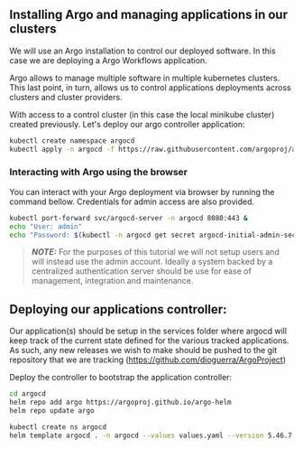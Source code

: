 ## Installing Argo and managing applications in our clusters

We will use an Argo installation to control our deployed software.
In this case we are deploying a Argo Workflows application.

Argo allows to manage multiple software in multiple kubernetes clusters.
This last point, in turn, allows us to control applications deployments
across clusters and cluster providers.

With access to a control cluster (in this case the local minikube cluster)
created previously. Let's deploy our argo controller application:

```bash
kubectl create namespace argocd
kubectl apply -n argocd -f https://raw.githubusercontent.com/argoproj/argo-cd/stable/manifests/install.yaml
```

### Interacting with Argo using the browser

You can interact with your Argo deployment via browser by running the command bellow.
Credentials for admin access are also provided.
```bash
kubectl port-forward svc/argocd-server -n argocd 8080:443 &
echo "User: admin"
echo "Password: $(kubectl -n argocd get secret argocd-initial-admin-secret -ojsonpath='{.data.password}' | base64 -d)"
```

> **_NOTE:_**  For the purposes of this tutorial we will not setup users
and will instead use the admin account. Ideally a system backed by a
centralized authentication server should be use for ease of management, integration and maintenance.

## Deploying our applications controller:

Our application(s) should be setup in the services folder where argocd
will keep track of the current state defined for the various tracked applications.
As such, any new releases we wish to make should be pushed to the git
repository that we are tracking (https://github.com/dioguerra/ArgoProject)

Deploy the controller to bootstrap the application controller:

```bash
cd argocd
helm repo add argo https://argoproj.github.io/argo-helm
helm repo update argo

kubectl create ns argocd
helm template argocd . -n argocd --values values.yaml --version 5.46.7 | kubectl apply -f -
```